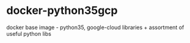 # docker-python35gcp
docker base image - python35, google-cloud libraries + assortment of useful python libs
